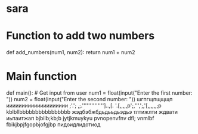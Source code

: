 # sara
# Function to add two numbers
def add_numbers(num1, num2):
    return num1 + num2

# Main function
def main():
    # Get input from user
    num1 = float(input("Enter the first number: "))
    num2 = float(input("Enter the second number: "))
шгпгщпщщщп
ииииииииииииииииииии
;'.';
,;.'''''''''''''']..,[.
'.[,,,,,p';,''',';,'[,,,,,,;p
kblbllbbbbbbbbbbbbbbbb
жэдбэбжбдьдььдьэдьэ
тлтижлти ждвати 
иьпаитжап
bjbilb;kb;b
jytjkmuykyu
pvnopenvfnv dfl; vnmlbf
fbikjbpjfgopbjofgjbp
пидоидлидотиод
